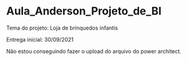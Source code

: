 # Aula_Anderson_Projeto_de_BI
Tema do projeto: Loja de brinquedos infantis

Entrega inicial: 30/09/2021

Não estou conseguindo fazer o upload do arquivo do power architect.
